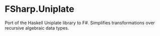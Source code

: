 FSharp.Uniplate
===============

Port of the Haskell Uniplate library to F#. Simplifies transformations over recursive algebraic data types.
